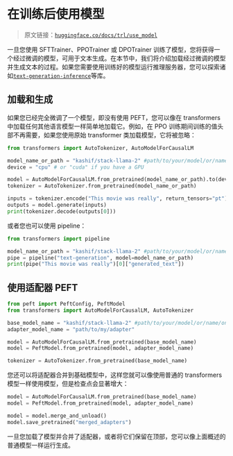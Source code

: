 # 在训练后使用模型

> 原文链接：[`huggingface.co/docs/trl/use_model`](https://huggingface.co/docs/trl/use_model)

一旦您使用 SFTTrainer、PPOTrainer 或 DPOTrainer 训练了模型，您将获得一个经过微调的模型，可用于文本生成。在本节中，我们将介绍加载经过微调的模型并生成文本的过程。如果您需要使用训练好的模型运行推理服务器，您可以探索诸如[`text-generation-inference`](https://github.com/huggingface/text-generation-inference)等库。

## 加载和生成

如果您已经完全微调了一个模型，即没有使用 PEFT，您可以像在 transformers 中加载任何其他语言模型一样简单地加载它。例如，在 PPO 训练期间训练的值头部不再需要，如果您使用原始 transformer 类加载模型，它将被忽略：

```py
from transformers import AutoTokenizer, AutoModelForCausalLM

model_name_or_path = "kashif/stack-llama-2" #path/to/your/model/or/name/on/hub
device = "cpu" # or "cuda" if you have a GPU

model = AutoModelForCausalLM.from_pretrained(model_name_or_path).to(device)
tokenizer = AutoTokenizer.from_pretrained(model_name_or_path)

inputs = tokenizer.encode("This movie was really", return_tensors="pt").to(device)
outputs = model.generate(inputs)
print(tokenizer.decode(outputs[0]))
```

或者您也可以使用 pipeline：

```py
from transformers import pipeline

model_name_or_path = "kashif/stack-llama-2" #path/to/your/model/or/name/on/hub
pipe = pipeline("text-generation", model=model_name_or_path)
print(pipe("This movie was really")[0]["generated_text"])
```

## 使用适配器 PEFT

```py
from peft import PeftConfig, PeftModel
from transformers import AutoModelForCausalLM, AutoTokenizer

base_model_name = "kashif/stack-llama-2" #path/to/your/model/or/name/on/hub"
adapter_model_name = "path/to/my/adapter"

model = AutoModelForCausalLM.from_pretrained(base_model_name)
model = PeftModel.from_pretrained(model, adapter_model_name)

tokenizer = AutoTokenizer.from_pretrained(base_model_name)
```

您还可以将适配器合并到基础模型中，这样您就可以像使用普通的 transformers 模型一样使用模型，但是检查点会显著增大：

```py
model = AutoModelForCausalLM.from_pretrained(base_model_name)
model = PeftModel.from_pretrained(model, adapter_model_name)

model = model.merge_and_unload()
model.save_pretrained("merged_adapters")
```

一旦您加载了模型并合并了适配器，或者将它们保留在顶部，您可以像上面概述的普通模型一样运行生成。
